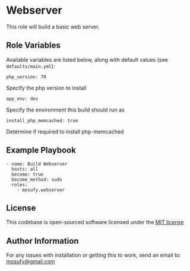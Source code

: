Webserver
=========

This role will build a basic web server.

Role Variables
--------------

Available variables are listed below, along with default values (see `defaults/main.yml`):

    php_version: 70

Specify the php version to install

    app_env: dev

Specify the environment this build should run as

    install_php_memcached: true

Determine if required to install php-memcached

Example Playbook
----------------

    - name: Build Webserver
      hosts: all
      become: true
      become_method: sudo
      roles:
        - mosufy.webserver

License
-------

This codebase is open-sourced software licensed under the [MIT license](http://opensource.org/licenses/MIT)

Author Information
------------------

For any issues with installation or getting this to work, send an email to: [mosufy@gmail.com](mailto:mosufy@gmail.com)

